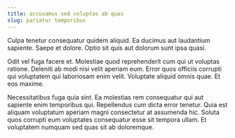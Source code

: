 ```yaml
---
title: accusamus sed voluptas ab quas
slug: pariatur temporibus
---
```


Culpa tenetur consequatur quidem aliquid. Ea ducimus aut laudantium sapiente. Saepe et dolore. Optio sit quis aut dolorum sunt ipsa quasi.

Odit vel fuga facere et. Molestiae quod reprehenderit cum qui ut voluptas ratione. Deleniti ab modi nisi velit aperiam eum. Error quos officiis corrupti qui voluptatem qui laboriosam enim velit. Voluptate aliquid omnis quae. Et eos maxime.

Necessitatibus fuga quia sint. Ea molestias rem consequatur qui aut sapiente enim temporibus qui. Repellendus cum dicta error tenetur. Quia est aliquam voluptatum aperiam magni consectetur at assumenda hic. Soluta quos corrupti eum voluptates consequatur esse sit tempora ullam. Et voluptatem numquam sed quas sit ab doloremque.
